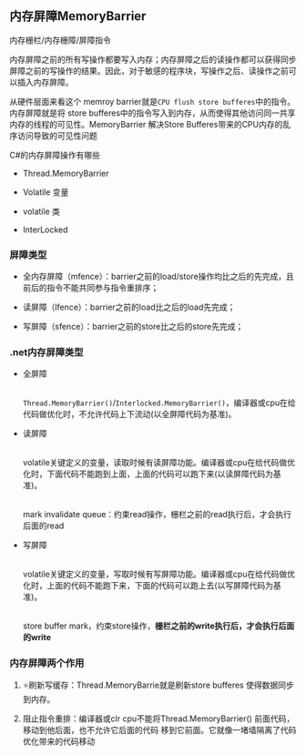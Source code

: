 ## 内存屏障MemoryBarrier


<!-- https://zhuanlan.zhihu.com/p/125737864 -->

内存栅栏/内存栅障/屏障指令

内存屏障之前的所有写操作都要写入内存；内存屏障之后的读操作都可以获得同步屏障之前的写操作的结果。因此，对于敏感的程序块，写操作之后、读操作之前可以插入内存屏障。

从硬件层面来看这个 memroy barrier就是```CPU flush store bufferes```中的指令。内存屏障就是将 store bufferes中的指令写入到内存，从而使得其他访问同一共享内存的线程的可见性。MemoryBarrier 解决Store Bufferes带来的CPU内存的乱序访问导致的可见性问题

C#的内存屏障操作有哪些

* Thread.MemoryBarrier

* Volatile 变量

* volatile 类

* InterLocked 

### 屏障类型

* 全内存屏障（mfence）：barrier之前的load/store操作均比之后的先完成，且前后的指令不能共同参与指令重排序；

* 读屏障（lfence）：barrier之前的load比之后的load先完成；

* 写屏障（sfence）：barrier之前的store比之后的store先完成；

### .net内存屏障类型

* 全屏障

    <br>```Thread.MemoryBarrier()```/```Interlocked.MemoryBarrier()```，编译器或cpu在给代码做优化时，不允许代码上下流动(以全屏障代码为基准)。

* 读屏障

    <br>volatile关键定义的变量，读取时候有读屏障功能。编译器或cpu在给代码做优化时，下面代码不能跑到上面，上面的代码可以跑下来(以读屏障代码为基准)。

    <br>mark invalidate queue：约束read操作，栅栏之前的read执行后，才会执行后面的read

* 写屏障

    <br>volatile关键定义的变量，写取时候有写屏障功能。编译器或cpu在给代码做优化时，上面的代码不能跑下来，下面的代码可以跑上去(以写屏障代码为基准)。

    <br>store buffer mark，约束store操作，**栅栏之前的write执行后，才会执行后面的write**

### 内存屏障两个作用

1. ⭐刷新写缓存：Thread.MemoryBarrie就是刷新store bufferes 使得数据同步到内存。

2. 阻止指令重排：编译器或clr cpu不能将Thread.MemoryBarrier() 前面代码，移动到他后面，也不允许它后面的代码 移到它前面。它就像一堵墙隔离了代码优化带来的代码移动

